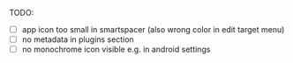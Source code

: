 TODO:
- [ ] app icon too small in smartspacer (also wrong color in edit target menu)
- [ ] no metadata in plugins section
- [ ] no monochrome icon visible e.g. in android settings
